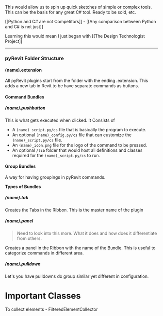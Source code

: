 This would allow us to spin up quick sketches of simple or complex tools. This can be the basis for any great C# tool. Ready to be sold, etc. 

[[Python and C# are not Competitors]] - [[Any comparison between Python and C# is not just]]

Learning this would mean I just began with [[The Design Technologist Project]]

---

### pyRevit Folder Structure

#### (name).extension

All pyRevit plugins start from the folder with the ending .extension. 
	This adds a new tab in Revit to be have separate commands as buttons. 

#### Command Bundles
##### (name).pushbutton
This is what gets executed when clicked. It Consists of
- A `(name)_script.py/cs` file that is basically the program to execute.
- An optional `(name)_config.py/cs` file that can customize the  `(name)_script.py/cs` file. 
- An `(name)_icon.png` file for the logo of the command to be pressed.
- An optional `/lib` folder that would host all definitions and classes required for the `(name)_script.py/cs` to run. 

#### Group Bundles

A way for having groupings in pyRevit commands. 

**Types of Bundles**

##### (name).tab
Creates the Tabs in the Ribbon. This is the master name of the plugin

##### (name).panel
>Need to look into this more. What it does and how does it differentiate from others.

Creates a panel in the Ribbon with the name of the Bundle. This is useful to categorize commands in different area.
##### (name).pulldown
Let's you have pulldowns do group similar yet different in configuration.






# Important Classes

To collect elements - FilteredElementCollector